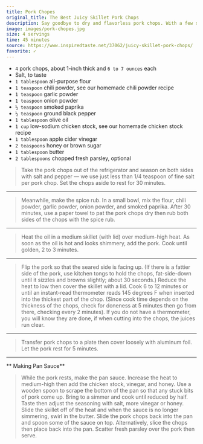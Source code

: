 ```yaml
---
title: Pork Chopes
original_title: The Best Juicy Skillet Pork Chops
description: Say goodbye to dry and flavorless pork chops. With a few simple tricks, you can make juicy and tender pork chops with very little fuss. I love how juicy these are!
image: images/pork-chopes.jpg
size: 4 servings
time: 45 minutes
source: https://www.inspiredtaste.net/37062/juicy-skillet-pork-chops/
favorite: ✓
---
```


* `4` pork chops, about 1-inch thick and `6 to 7 ounces` each
* Salt, to taste
* `1 tablespoon` all-purpose flour
* `1 teaspoon` chili powder, see our homemade chili powder recipe
* `1 teaspoon` garlic powder
* `1 teaspoon` onion powder
* `½ teaspoon` smoked paprika
* `½ teaspoon` ground black pepper
* `1 tablespoon` olive oil
* `1 cup` low-sodium chicken stock, see our homemade chicken stock recipe
* `1 tablespoon` apple cider vinegar
* `2 teaspoons` honey or brown sugar
* `1 tablespoon` butter
* `2 tablespoons` chopped fresh parsley, optional

> Take the pork chops out of the refrigerator and season on both sides with salt and pepper — we use just less than 1/4 teaspoon of fine salt per pork chop. Set the chops aside to rest for 30 minutes.

---

> Meanwhile, make the spice rub. In a small bowl, mix the flour, chili powder, garlic powder, onion powder, and smoked paprika. After 30 minutes, use a paper towel to pat the pork chops dry then rub both sides of the chops with the spice rub.

---

> Heat the oil in a medium skillet (with lid) over medium-high heat. As soon as the oil is hot and looks shimmery, add the pork. Cook until golden, 2 to 3 minutes.

---

> Flip the pork so that the seared side is facing up. (If there is a fattier side of the pork, use kitchen tongs to hold the chops, fat-side-down until it sizzles and browns slightly; about 30 seconds.) Reduce the heat to low then cover the skillet with a lid. Cook 6 to 12 minutes or until an instant-read thermometer reads 145 degrees F when inserted into the thickest part of the chop. (Since cook time depends on the thickness of the chops, check for doneness at 5 minutes then go from there, checking every 2 minutes). If you do not have a thermometer, you will know they are done, if when cutting into the chops, the juices run clear.

---

> Transfer pork chops to a plate then cover loosely with aluminum foil. Let the pork rest for 5 minutes.

---

** Making Pan Sauce**

> While the pork rests, make the pan sauce. Increase the heat to medium-high then add the chicken stock, vinegar, and honey. Use a wooden spoon to scrape the bottom of the pan so that any stuck bits of pork come up. Bring to a simmer and cook until reduced by half. Taste then adjust the seasoning with salt, more vinegar or honey. Slide the skillet off of the heat and when the sauce is no longer simmering, swirl in the butter. Slide the pork chops back into the pan and spoon some of the sauce on top. Alternatively, slice the chops then place back into the pan. Scatter fresh parsley over the pork then serve.